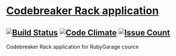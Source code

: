 # [Codebreaker Rack application](http://todo2.butirskiy.pp.ua:9292)
[![Build Status](https://travis-ci.org/alexbutirskiy/codebreaker_rack.svg)](https://travis-ci.org/alexbutirskiy/codebreaker_rack)
[![Code Climate](https://codeclimate.com/github/alexbutirskiy/codebreaker_rack/badges/gpa.svg)](https://codeclimate.com/github/alexbutirskiy/codebreaker_rack)
[![Issue Count](https://codeclimate.com/github/alexbutirskiy/codebreaker_rack/badges/issue_count.svg)](https://codeclimate.com/github/alexbutirskiy/codebreaker_rack)
--------------------------------------------------------------------------------

Codebreaker Rack application for RubyGarage cource
